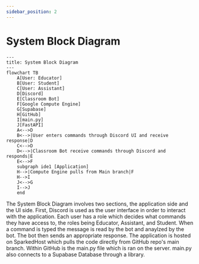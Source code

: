 ```yaml
---
sidebar_position: 2
---
```


# System Block Diagram
```mermaid
---
title: System Block Diagram
---
flowchart TB
    A[User: Educator]
    B[User: Student]
    C[User: Assistant]
    D[Discord]
    E[Classroom Bot]
    F[Google Compute Engine]
    G[Supabase]
    H[GitHub]
    I[main.py]
    J[FastAPI]
    A<-->D
    B<-->|User enters commands through Discord UI and receive response|D
    C<-->D
    D<-->|Classroom Bot receive commands through Discord and responds|E
    E<-->F
    subgraph ide1 [Application]
    H-->|Compute Engine pulls from Main branch|F
    H-->I
    J<-->G
    I-->J
    end
```

The System Block Diagram involves two sections, the application side and the UI side. First, Discord is used as the user interface in order to interact with the application. Each user has a role which decides what commands they have access to, the roles being Educator, Assistant, and Student. When a command is typed the message is read by the bot and anaylzed by the bot. The bot then sends an appropriate response. The application is hosted on SparkedHost which pulls the code directly from GitHub repo's main branch. Within GitHub is the main.py file which is ran on the server. main.py also connects to a Supabase Database through a library.
